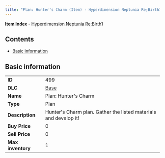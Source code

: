 ```yaml
---
title: "Plan: Hunter's Charm (Item) - Hyperdimension Neptunia Re;Birth1"
---
```


[**Item Index**](/neptunia/rb1/item/index.html) - [Hyperdimension Neptunia Re;Birth1](/neptunia/rb1)

## Contents

- [Basic information](#basic-information)

## Basic information

|   |   |
| -- | -- |
| **ID** | 499 |
| **DLC** | [Base](/neptunia/rb1/dlc/1-base.html) |
| **Name** | Plan: Hunter's Charm |
| **Type** | Plan |
| **Description** | Hunter's Charm plan. Gather the listed materials and develop it! |
| **Buy Price** | 0 |
| **Sell Price** | 0 |
| **Max inventory** | 1 |
